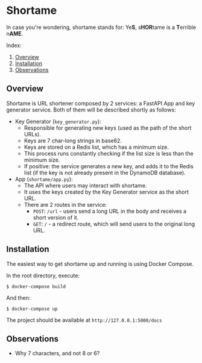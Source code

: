 # Shortame

In case you're wondering, shortame stands for: Ye**S**, s**HOR**tame is a **T**errible n**AME**.

Index:

1. [Overview](#overview)
1. [Installation](#installation)
1. [Observations](#observations)

## Overview

Shortame is URL shortener composed by 2 services: a FastAPI App and key generator service. Both of them will be described shortly as follows:

- Key Generator (`key_generator.py`):
	- Responsible for generating new keys (used as the path of the short URLs).
	- Keys are 7 char-long strings in base62.
	- Keys are stored on a Redis list, which has a minimum size.
	- This process runs constantly checking if the list size is less than the minimum size.
	- If positive: the service generates a new key, and adds it to the Redis list (if the key is not already present in the DynamoDB database).
- App (`shortame/app.py`):
	- The API where users may interact with shortame.
	- It uses the keys created by the Key Generator service as the short URL.
	- There are 2 routes in the service:
		- `POST`: `/url` - users send a long URL in the body and receives a short version of it.
		- `GET`: `/` - a redirect route, which will send users to the original long URL. 

## Installation

The easiest way to get shortame up and running is using Docker Compose.

In the root directory, execute:

```
$ docker-compose build
```

And then:

```
$ docker-compose up
```

The project should be available at `http://127.0.0.1:5000/docs`

## Observations
- Why 7 characters, and not 8 or 6?